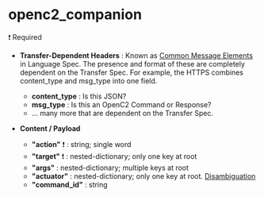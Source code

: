 # openc2_companion

 
:exclamation: Required

 

* **Transfer-Dependent Headers** : Known as [Common Message Elements](https://docs.oasis-open.org/openc2/oc2ls/v1.0/cs02/oc2ls-v1.0-cs02.html#32-message) in Language Spec. The presence and format of these are completely dependent on the Transfer Spec. For example, the HTTPS combines content_type and msg_type into one field.
  * **content_type** : Is this JSON?
  * **msg_type** : Is this an OpenC2 Command or Response?
  * ... many more that are dependent on the Transfer Spec.
 
* **Content / Payload**
  * **"action"** :exclamation:  : string; single word
  * **"target"** :exclamation:  : nested-dictionary; only one key at root
  * **"args"**  : nested-dictionary; multiple keys at root
  * **"actuator"** : nested-dictionary; only one key at root. [Disambiguation](/disambiguation/actuator.md)
  * **"command_id"** : string
